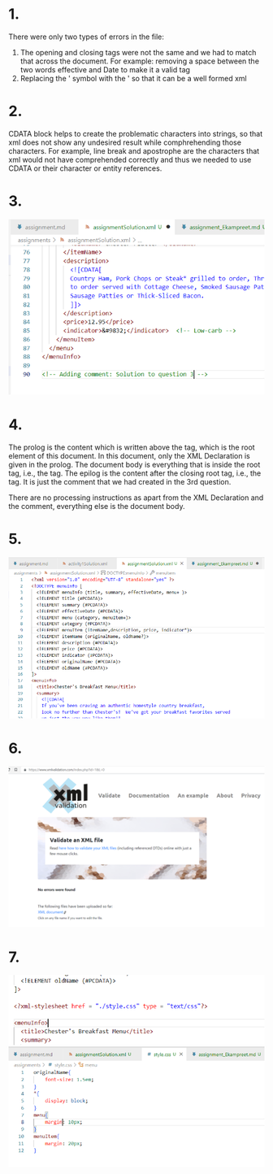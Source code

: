 # 1. 
There were only two types of errors in the file:
1. The opening and closing tags were not the same and we had to match that across the document. For example: removing a space between the two words effective and Date to make it a valid tag
2. Replacing the ' symbol with the &apos; so that it can be a well formed xml

# 2.   
CDATA block helps to create the problematic characters into strings, so that xml does not show any undesired result while comphrehending those characters. For example, line break and apostrophe are the characters that xml would not have comprehended correctly and thus we needed to use CDATA or their character or entity references. 

# 3.
![Adding a comment](../assets/3.PNG)

# 4.
The prolog is the content which is written above the <menuInfo> tag, which is the root element of this document. In this document, only the XML Declaration is given in the prolog.
The document body is everything that is inside the root tag, i.e., the <menuInfo> tag.
The epilog is the content after the closing root tag, i.e., the </menuInfo> tag. It is just the comment that we had created in the 3rd question.

There are no processing instructions as apart from the XML Declaration and the comment, everything else is the document body.

# 5. 
![Adding DTD](../assets/5.PNG)

# 6.
![Verification that the file is well-formed and valid](../assets/6_Valid.PNG)

# 7.   
![Added Stylesheet to the xml file](../assets/7_AddedStylesheet.PNG)
![Added Styles to the css file](../assets/7_AddedStyles.PNG)


